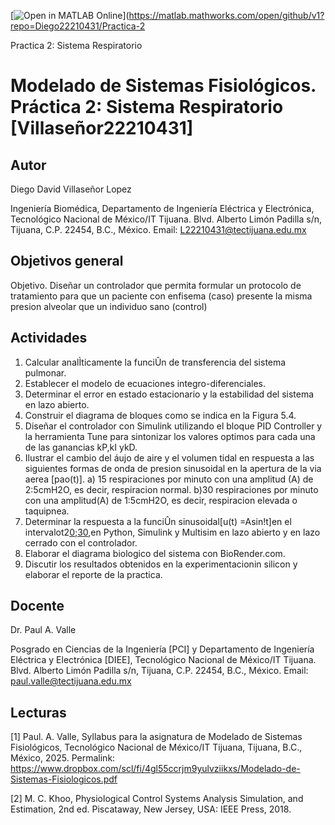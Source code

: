 [![Open in MATLAB Online](https://www.mathworks.com/images/responsive/global/open-in-matlab-online.svg)](https://matlab.mathworks.com/open/github/v1?repo=Diego22210431/Practica-2

Practica 2: Sistema Respiratorio
# Modelado de Sistemas Fisiológicos. Práctica 2: Sistema Respiratorio [Villaseñor22210431]

## Autor
Diego David Villaseñor Lopez

Ingeniería Biomédica, Departamento de Ingeniería Eléctrica y Electrónica, Tecnológico Nacional de México/IT Tijuana. Blvd. Alberto Limón Padilla s/n, Tijuana, C.P. 22454, B.C., México. Email: L22210431@tectijuana.edu.mx

## Objetivos general
Objetivo.
Diseñar un controlador que permita formular un protocolo de tratamiento para que un paciente
con enfisema (caso) presente la misma presion alveolar que un individuo sano (control)

## Actividades
1. Calcular analÌticamente la funciÛn de transferencia del sistema pulmonar.
2. Establecer el modelo de ecuaciones integro-diferenciales.
3. Determinar el error en estado estacionario y la estabilidad del sistema en lazo abierto.
4. Construir el diagrama de bloques como se indica en la Figura 5.4.
5. Diseñar el controlador con Simulink utilizando el bloque PID Controller y la herramienta Tune para sintonizar los valores optimos para cada una de las ganancias kP,kI ykD.
6. Ilustrar el cambio del áujo de aire y el volumen tidal en respuesta a las siguientes formas de onda
de presion sinusoidal en la apertura de la via aerea [pao(t)].
a) 15 respiraciones por minuto con una amplitud (A) de 2:5cmH2O, es decir, respiracion normal.
b)30 respiraciones por minuto con una amplitud(A) de 1:5cmH2O, es decir, respiracion elevada o taquipnea.
7. Determinar la respuesta a la funciÛn sinusoidal[u(t) =Asin!t]en el intervalot2[0;30](segundos),en Python, Simulink y Multisim en lazo abierto y en lazo cerrado con el controlador.
8. Elaborar el diagrama biologico del sistema con BioRender.com.
9.  Discutir los resultados obtenidos en la experimentacionin silicon y elaborar el reporte de la practica.



## Docente
Dr. Paul A. Valle

Posgrado en Ciencias de la Ingeniería [PCI] y Departamento de Ingeniería Eléctrica y Electrónica [DIEE], Tecnológico Nacional de México/IT Tijuana. Blvd. Alberto Limón Padilla s/n, Tijuana, C.P. 22454, B.C., México. Email: paul.valle@tectijuana.edu.mx

## Lecturas
[1] Paul. A. Valle, Syllabus para la asignatura de Modelado de Sistemas Fisiológicos, Tecnológico Nacional de México/IT Tijuana, Tijuana, B.C., México, 2025. Permalink: https://www.dropbox.com/scl/fi/4gl55ccrjm9yulvziikxs/Modelado-de-Sistemas-Fisiologicos.pdf

[2] M. C. Khoo, Physiological Control Systems Analysis Simulation, and Estimation, 2nd ed. Piscataway, New Jersey, USA: IEEE Press, 2018.
